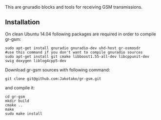 This are gnuradio blocks and tools for receiving GSM transmissions.

Installation
------------

On clean Ubuntu 14.04 following packages are required in order to compile gr-gsm:
```
sudo apt-get install gnuradio gnuradio-dev uhd-host gr-osmosdr        #use this command if you don't want to compile gnuradio sources
sudo apt-get install git cmake libboost1.55-all-dev libcppunit-dev swig doxygen liblog4cpp5-dev
```

Download gr-gsm sources with following command:
```
git clone git@github.com:Jakotako/gr-gsm.git
```
and compile it:

```
cd gr-gsm
mkdir build
cmake ..
make
sudo make install
```
